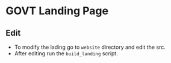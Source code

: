 # GOVT Landing Page

## Edit
- To modify the lading go to `website` directory and edit the src. 
- After editing run the `build_landing` script.
